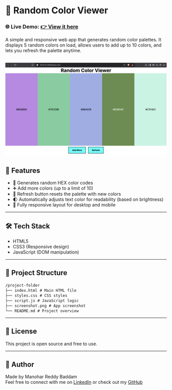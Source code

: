 # 🎨 Random Color Viewer

### 🌐 Live Demo: [👉 View it here](#)  

A simple and responsive web app that generates random color palettes. It displays 5 random colors on load, allows users to add up to 10 colors, and lets you refresh the palette anytime.

![Screenshot](screenshot.png) 
---

## 🚀 Features

- 🎲 Generates random HEX color codes
- ➕ Add more colors (up to a limit of 10)
- 🔄 Refresh button resets the palette with new colors
- 🌓 Automatically adjusts text color for readability (based on brightness)
- 📱 Fully responsive layout for desktop and mobile

---

## 🛠️ Tech Stack

- HTML5
- CSS3 (Responsive design)
- JavaScript (DOM manipulation)

---

## 📂 Project Structure

```plaintext
/project-folder
├── index.html # Main HTML file
├── styles.css # CSS styles
├── script.js # JavaScript logic
├── screenshot.png # App screenshot
└── README.md # Project overview
```
---




## 📄 License

This project is open source and free to use.

---

## 🙌 Author

Made by Manohar Reddy Baddam  
Feel free to connect with me on [LinkedIn](https://www.linkedin.com/in/manohar-reddy-baddam/) or check out my [GitHub](https://github.com/manoharbaddam)

